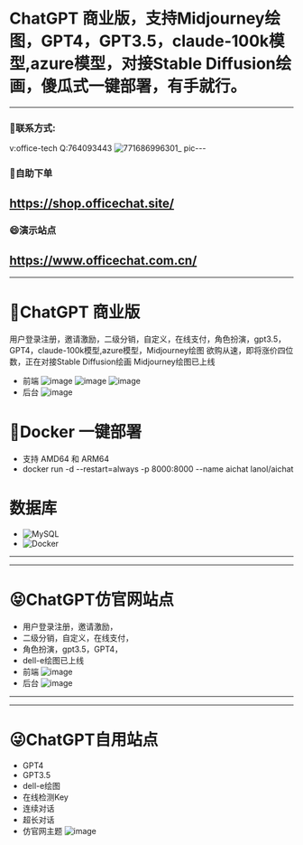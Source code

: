 # ChatGPT 商业版，支持Midjourney绘图，GPT4，GPT3.5，claude-100k模型,azure模型，对接Stable Diffusion绘画，傻瓜式一键部署，有手就行。
---
### 💬联系方式:
v:office-tech Q:764093443
![771686996301_ pic](https://github.com/gg7640/chatgpt/assets/128571467/cb60201f-729a-47d5-b8f6-72122df70ba5)---
### 🔭自助下单
https://shop.officechat.site/
---
### 😄演示站点
https://www.officechat.com.cn/
---
---
# 🤑ChatGPT 商业版
用户登录注册，邀请激励，二级分销，自定义，在线支付，角色扮演，gpt3.5，GPT4，claude-100k模型,azure模型，Midjourney绘图 欲购从速，即将涨价四位数，正在对接Stable Diffusion绘画 Midjourney绘图已上线
- 前端
![image](https://github.com/gg7640/ChatGPT4-Midjourney-Stable-Diffusion/assets/128571467/1ea3221b-63a7-4cd3-98db-7aa44caf9aac)
![image](https://github.com/gg7640/ChatGPT4-Midjourney-Stable-Diffusion/assets/128571467/0117dd6e-192e-46a7-adbd-48e444ab0b50)
![image](https://github.com/gg7640/ChatGPT4-Midjourney-Stable-Diffusion/assets/128571467/5ecbcdce-9535-4d79-899c-94df7e1ad590)
- 后台
![image](https://github.com/gg7640/ChatGPT4-Midjourney-Stable-Diffusion/assets/128571467/98557b2a-8756-4c89-ac51-13de724f5abc)
# 🌳Docker 一键部署
- 支持 AMD64 和 ARM64
- docker run -d --restart=always -p 8000:8000 --name aichat lanol/aichat
# 数据库
- ![MySQL](https://img.shields.io/badge/-MySQL-4479A1?style=flat-square&logo=mysql&logoColor=white)
- ![Docker](https://img.shields.io/badge/-Docker-2496ED?style=flat-square&logo=docker&logoColor=white)
---
---
# 😝ChatGPT仿官网站点
- 用户登录注册，邀请激励，
- 二级分销，自定义，在线支付，
- 角色扮演，gpt3.5，GPT4，
- dell-e绘图已上线
- 前端
![image](https://github.com/gg7640/ChatGPT4-Midjourney-Stable-Diffusion/assets/128571467/8cd3101c-a5d3-4fbc-b406-bfd77027c833)
- 后台
![image](https://github.com/gg7640/ChatGPT4-Midjourney-Stable-Diffusion/assets/128571467/98557b2a-8756-4c89-ac51-13de724f5abc)
---
---
# 😜ChatGPT自用站点
- GPT4
- GPT3.5
- dell-e绘图
- 在线检测Key
- 连续对话
- 超长对话
- 仿官网主题
![image](https://github.com/gg7640/ChatGPT4-Midjourney-Stable-Diffusion/assets/128571467/0b659170-1e20-41ea-8a45-e5a0dd6a28b6)
